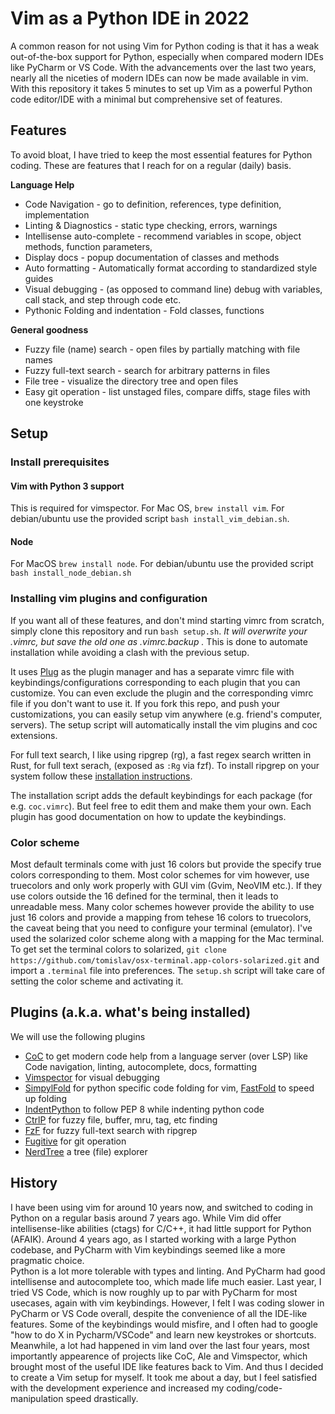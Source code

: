 # Vim as a Python IDE in 2022

A common reason for not using Vim for Python coding is that it has a weak out-of-the-box support for Python, especially when compared modern IDEs like PyCharm or VS Code. 
With the advancements over the last two years, nearly all the niceties of modern IDEs can now be made available in vim. 
With this repository it takes 5 minutes to set up Vim as a powerful Python code editor/IDE with a minimal but comprehensive set of features.

## Features 
To avoid bloat, I have tried to keep the most essential features for Python coding. 
These are features that I reach for on a regular (daily) basis. 

**Language Help**
- Code Navigation - go to definition, references, type definition, implementation
- Linting & Diagnostics - static type checking, errors, warnings
- Intellisense auto-complete - recommend variables in scope, object methods, function parameters, 
- Display docs - popup documentation of classes and methods
- Auto formatting - Automatically format according to standardized style guides
- Visual debugging - (as opposed to command line) debug with variables, call stack, and step through code etc. 
- Pythonic Folding and indentation - Fold classes, functions

**General goodness**
- Fuzzy file (name) search - open files by partially matching with file names
- Fuzzy full-text search - search for arbitrary patterns in files
- File tree - visualize the directory tree and open files
- Easy git operation - list unstaged files, compare diffs, stage files with one keystroke

## Setup
### Install prerequisites
#### Vim with Python 3 support
This is required for vimspector. For Mac OS, `brew install vim`. For debian/ubuntu use the provided script `bash install_vim_debian.sh`. 
#### Node
For MacOS `brew install node`. For debian/ubuntu use the provided script `bash install_node_debian.sh`

### Installing vim plugins and configuration
If you want all of these features, and don't mind starting vimrc from scratch, simply clone this repository and run `bash setup.sh`. *It will overwrite your .vimrc, but save the old one as .vimrc.backup .* This is done to automate installation while avoiding a clash with the previous setup. 


It uses [Plug](https://raw.githubusercontent.com/junegunn/vim-plug/master/plug.vim) as the plugin manager and has a separate vimrc file with keybindings/configurations corresponding to each plugin that you can customize. You can even exclude the plugin and the corresponding vimrc file if you don't want to use it. If you fork this repo, and push your customizations, you can easily setup vim anywhere (e.g. friend's computer, servers). The setup script will automatically install the vim plugins and coc extensions.

For full text search, I like using ripgrep (rg), a fast regex search written in Rust, for full text serach, (exposed as `:Rg` via fzf). To install ripgrep on your system follow these [installation instructions](https://github.com/BurntSushi/ripgrep#installation).

The installation script adds the default keybindings for each package (for e.g. `coc.vimrc`). But feel free to edit them and make them your own. Each plugin has good documentation on how to update the keybindings.

### Color scheme
Most default terminals come with just 16 colors but provide the specify true colors corresponding to them. Most color schemes for vim however, use truecolors and only work properly with GUI vim (Gvim, NeoVIM etc.). If they use colors outside the 16 defined for the terminal, then it leads to unreadable mess. Many color schemes however provide the ability to use just 16 colors and provide a mapping from tehese 16 colors to truecolors, the caveat being that you need to configure your terminal (emulator). I've used the solarized color scheme along with a mapping for the Mac terminal. 
To get set the terminal colors to solarized, `git clone https://github.com/tomislav/osx-terminal.app-colors-solarized.git` and import a `.terminal` file into preferences. 
The `setup.sh` script will take care of setting the color scheme and activating it. 


## Plugins (a.k.a. what's being installed)
We will use the following plugins 
- [CoC](https://github.com/neoclide/coc.nvim) to get modern code help from a language server (over LSP) like Code navigation, linting, autocomplete, docs, formatting
- [Vimspector](https://github.com/puremourning/vimspector) for visual debugging
- [SimpylFold](https://github.com/tmhedberg/SimpylFold) for python specific code folding for vim, [FastFold](https://github.com/Konfekt/FastFold) to speed up folding
- [IndentPython](https://www.vim.org/scripts/script.php?script_id=974) to follow PEP 8 while indenting python code
- [CtrlP](https://github.com/kien/ctrlp.vim) for fuzzy file, buffer, mru, tag, etc finding
- [FzF](https://github.com/junegunn/fzf) for fuzzy full-text search with ripgrep
- [Fugitive](https://github.com/tpope/vim-fugitive) for git operation
- [NerdTree](https://github.com/preservim/nerdtree) a tree (file) explorer

## History
I have been using vim for around 10 years now, and switched to coding in Python on a regular basis around 7 years ago. 
While Vim did offer intellisense-like abilities (ctags) for C/C++, it had little support for Python (AFAIK).
Around 4 years ago, as I started working with a large Python codebase, and PyCharm with Vim keybindings seemed like a more pragmatic choice.  
Python is a lot more tolerable with types and linting. And PyCharm had good intellisense and autocomplete too, which made life much easier. 
Last year, I tried VS Code, which is now roughly up to par with PyCharm for most usecases, again with vim keybindings. 
However, I felt I was coding slower in PyCharm or VS Code overall, despite the convenience of all the IDE-like features. 
Some of the keybindings would misfire, and I often had to google "how to do X in Pycharm/VSCode" and learn new keystrokes or shortcuts. 
Meanwhile, a lot had happened in vim land over the last four years, most importantly appearence of projects like CoC, Ale and Vimspector, 
which brought most of the useful IDE like features back to Vim. And thus I decided to create a Vim setup for myself. 
It took me about a day, but I feel satisfied with the development experience and increased my coding/code-manipulation speed drastically. 
